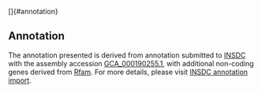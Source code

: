 []{#annotation}

Annotation
----------

The annotation presented is derived from annotation submitted to
[INSDC](http://www.insdc.org) with the assembly accession
[GCA\_000190255.1](http://www.ebi.ac.uk/ena/data/view/GCA_000190255.1),
with additional non-coding genes derived from
[Rfam](http://rfam.xfam.org/). For more details, please visit [INSDC
annotation
import](http://ensemblgenomes.org/info/data/insdc_annotation).
